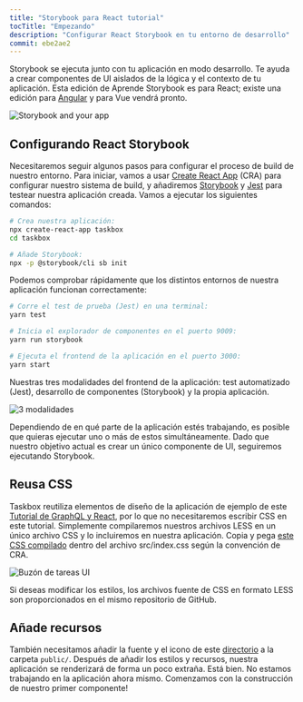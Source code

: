```yaml
---
title: "Storybook para React tutorial"
tocTitle: "Empezando"
description: "Configurar React Storybook en tu entorno de desarrollo"
commit: ebe2ae2
---
```


Storybook se ejecuta junto con tu aplicación en modo desarrollo. Te ayuda a crear componentes de UI aislados de la lógica y el contexto de tu aplicación. Esta edición de Aprende Storybook es para React; existe una edición para [Angular](/angular/es/get-started) y para Vue vendrá pronto.

![Storybook and your app](/intro-to-storybook/storybook-relationship.jpg)

## Configurando React Storybook

Necesitaremos seguir algunos pasos para configurar el proceso de build de nuestro entorno. Para iniciar, vamos a usar [Create React App](https://github.com/facebook/create-react-app) (CRA) para configurar nuestro sistema de build, y añadiremos [Storybook](https://storybook.js.org/) y [Jest](https://facebook.github.io/jest/) para testear nuestra aplicación creada. Vamos a ejecutar los siguientes comandos:

```bash
# Crea nuestra aplicación:
npx create-react-app taskbox
cd taskbox

# Añade Storybook:
npx -p @storybook/cli sb init
```

Podemos comprobar rápidamente que los distintos entornos de nuestra aplicación funcionan correctamente:

```bash
# Corre el test de prueba (Jest) en una terminal:
yarn test

# Inicia el explorador de componentes en el puerto 9009:
yarn run storybook

# Ejecuta el frontend de la aplicación en el puerto 3000:
yarn start
```

Nuestras tres modalidades del frontend de la aplicación: test automatizado (Jest), desarrollo de componentes (Storybook) y la propia aplicación.

![3 modalidades](/intro-to-storybook/app-three-modalities.png)

Dependiendo de en qué parte de la aplicación estés trabajando, es posible que quieras ejecutar uno o más de estos simultáneamente. Dado que nuestro objetivo actual es crear un único componente de UI, seguiremos ejecutando Storybook.

## Reusa CSS

Taskbox reutiliza elementos de diseño de la aplicación de ejemplo de este [Tutorial de GraphQL y React](https://blog.hichroma.com/graphql-react-tutorial-part-1-6-d0691af25858), por lo que no necesitaremos escribir CSS en este tutorial. Simplemente compilaremos nuestros archivos LESS en un único archivo CSS y lo incluiremos en nuestra aplicación. Copia y pega [este CSS compilado](https://github.com/chromaui/learnstorybook-code/blob/master/src/index.css) dentro del archivo src/index.css según la convención de CRA.

![Buzón de tareas UI](/intro-to-storybook/ss-browserchrome-taskbox-learnstorybook.png)

<div class="aside">
Si deseas modificar los estilos, los archivos fuente de CSS en formato LESS son proporcionados en el mismo repositorio de GitHub.</div>

## Añade recursos

También necesitamos añadir la fuente y el icono de este [directorio](https://github.com/chromaui/learnstorybook-code/tree/master/public) a la carpeta `public/`.
Después de añadir los estilos y recursos, nuestra aplicación se renderizará de forma un poco extraña. Está bien. No estamos trabajando en la aplicación ahora mismo. Comenzamos con la construcción de nuestro primer componente!
